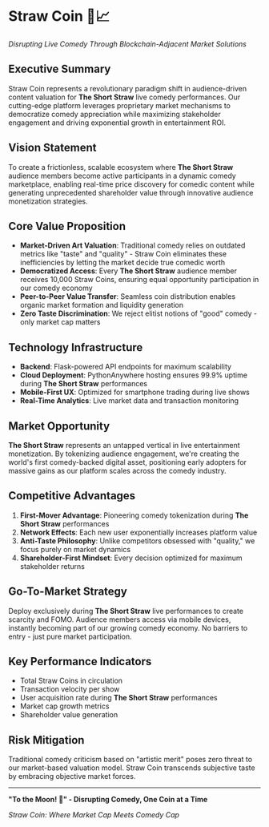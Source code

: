 # Straw Coin 🚀📈
*Disrupting Live Comedy Through Blockchain-Adjacent Market Solutions*

## Executive Summary

Straw Coin represents a revolutionary paradigm shift in audience-driven content valuation for **The Short Straw** live comedy performances. Our cutting-edge platform leverages proprietary market mechanisms to democratize comedy appreciation while maximizing stakeholder engagement and driving exponential growth in entertainment ROI.

## Vision Statement

To create a frictionless, scalable ecosystem where **The Short Straw** audience members become active participants in a dynamic comedy marketplace, enabling real-time price discovery for comedic content while generating unprecedented shareholder value through innovative audience monetization strategies.

## Core Value Proposition

- **Market-Driven Art Valuation**: Traditional comedy relies on outdated metrics like "taste" and "quality" - Straw Coin eliminates these inefficiencies by letting the market decide true comedic worth
- **Democratized Access**: Every **The Short Straw** audience member receives 10,000 Straw Coins, ensuring equal opportunity participation in our comedy economy
- **Peer-to-Peer Value Transfer**: Seamless coin distribution enables organic market formation and liquidity generation
- **Zero Taste Discrimination**: We reject elitist notions of "good" comedy - only market cap matters

## Technology Infrastructure

- **Backend**: Flask-powered API endpoints for maximum scalability
- **Cloud Deployment**: PythonAnywhere hosting ensures 99.9% uptime during **The Short Straw** performances
- **Mobile-First UX**: Optimized for smartphone trading during live shows
- **Real-Time Analytics**: Live market data and transaction monitoring

## Market Opportunity

**The Short Straw** represents an untapped vertical in live entertainment monetization. By tokenizing audience engagement, we're creating the world's first comedy-backed digital asset, positioning early adopters for massive gains as our platform scales across the comedy industry.

## Competitive Advantages

1. **First-Mover Advantage**: Pioneering comedy tokenization during **The Short Straw** performances
2. **Network Effects**: Each new user exponentially increases platform value
3. **Anti-Taste Philosophy**: Unlike competitors obsessed with "quality," we focus purely on market dynamics
4. **Shareholder-First Mindset**: Every decision optimized for maximum stakeholder returns

## Go-To-Market Strategy

Deploy exclusively during **The Short Straw** live performances to create scarcity and FOMO. Audience members access via mobile devices, instantly becoming part of our growing comedy economy. No barriers to entry - just pure market participation.

## Key Performance Indicators

- Total Straw Coins in circulation
- Transaction velocity per show
- User acquisition rate during **The Short Straw** performances
- Market cap growth metrics
- Shareholder value generation

## Risk Mitigation

Traditional comedy criticism based on "artistic merit" poses zero threat to our market-based valuation model. Straw Coin transcends subjective taste by embracing objective market forces.

---

**"To the Moon! 🌙" - Disrupting Comedy, One Coin at a Time**

*Straw Coin: Where Market Cap Meets Comedy Cap*